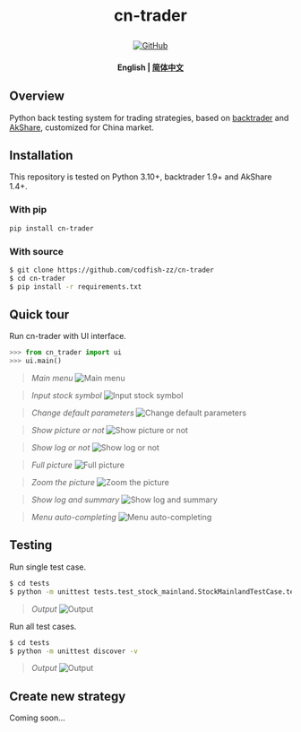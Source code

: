 <!---
# Copyright 2020-present, BigFish (huui1998@163.com).
#
# Licensed under the Apache License, Version 2.0 (the "License");
# you may not use this file except in compliance with the License.
# You may obtain a copy of the License at
#
#     http://www.apache.org/licenses/LICENSE-2.0
#
# Unless required by applicable law or agreed to in writing, software
# distributed under the License is distributed on an "AS IS" BASIS,
# WITHOUT WARRANTIES OR CONDITIONS OF ANY KIND, either express or implied.
# See the License for the specific language governing permissions and
# limitations under the License.
-->

<h1 align="center">
    <p>cn-trader</p>
</h1>

<p align="center">
    <a href="https://github.com/codfish-zz/cn-trader/blob/master/LICENSE">
        <img alt="GitHub" src="https://github.com/codfish-zz/cn-trader/blob/master/static/license.svg?color=blue">
    </a>
</p>

<h4 align="center">
    <p>
        <b>English</b> |
        <a href="https://github.com/codfish-zz/cn-trader/blob/master/README_zh-hans.md">简体中文</a>
</h4>

## Overview

Python back testing system for trading strategies, based on [backtrader](https://www.backtrader.com) and [AkShare](https://www.akshare.xyz), customized for China market.

## Installation

This repository is tested on Python 3.10+, backtrader 1.9+ and AkShare 1.4+.

### With pip

```bash
pip install cn-trader
```

### With source

```bash
$ git clone https://github.com/codfish-zz/cn-trader
$ cd cn-trader
$ pip install -r requirements.txt
```

## Quick tour

Run cn-trader with UI interface.

```python
>>> from cn_trader import ui
>>> ui.main()
```

> _Main menu_ ![Main menu](https://github.com/codfish-zz/cn-trader/blob/master/static/main_menu.png)

> _Input stock symbol_ ![Input stock symbol](https://github.com/codfish-zz/cn-trader/blob/master/static/input_stock_symbol.png)

> _Change default parameters_ ![Change default parameters](https://github.com/codfish-zz/cn-trader/blob/master/static/change_default_params.png)

> _Show picture or not_ ![Show picture or not](https://github.com/codfish-zz/cn-trader/blob/master/static/show_picture_or_not.png)

> _Show log or not_ ![Show log or not](https://github.com/codfish-zz/cn-trader/blob/master/static/show_log_or_not.png)

> _Full picture_ ![Full picture](https://github.com/codfish-zz/cn-trader/blob/master/static/plotting_full.png)

> _Zoom the picture_ ![Zoom the picture](https://github.com/codfish-zz/cn-trader/blob/master/static/plotting_section.png)

> _Show log and summary_ ![Show log and summary](https://github.com/codfish-zz/cn-trader/blob/master/static/show_output.png)

> _Menu auto-completing_ ![Menu auto-completing](https://github.com/codfish-zz/cn-trader/blob/master/static/menu_completing.png)

## Testing

Run single test case.

```bash
$ cd tests
$ python -m unittest tests.test_stock_mainland.StockMainlandTestCase.test_strategy_check_sma_cross
```

> _Output_ ![Output](https://github.com/codfish-zz/cn-trader/blob/master/static/unit_test_single.png)

Run all test cases.

```bash
$ cd tests
$ python -m unittest discover -v
```

> _Output_ ![Output](https://github.com/codfish-zz/cn-trader/blob/master/static/unit_test_all.png)

## Create new strategy

Coming soon...
